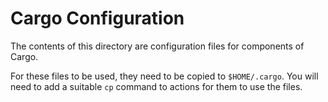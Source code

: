 # Cargo Configuration
The contents of this directory are configuration files for components of Cargo.

For these files to be used, they need to be copied to `$HOME/.cargo`. You will need to add a suitable
`cp` command to actions for them to use the files.
